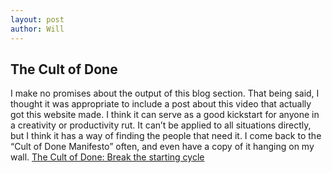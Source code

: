 ```yaml
---
layout: post
author: Will
---
```



## The Cult of Done

I make no promises about the output of this blog section. That being said, I thought it was appropriate to include a post about this video that actually got this website made. I think it can serve as a good kickstart for anyone in a creativity or productivity rut. It can’t be applied to all situations directly, but I think it has a way of finding the people that need it. I come back to the “Cult of Done Manifesto” often, and even have a copy of it hanging on my wall. [The Cult of Done: Break the starting cycle](https://youtu.be/bJQj1uKtnus?si=p9CJm3JQOxblWYrW)
